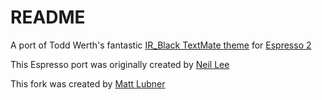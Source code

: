 # README

A port of Todd Werth's fantastic [IR_Black TextMate theme](http://blog.toddwerth.com/entries/2) for [Espresso 2](http://macrabbit.com/espresso/)

This Espresso port was originally created by [Neil Lee](http://github.com/neilio)

This fork was created by [Matt Lubner](http://github.com/mattlubner)